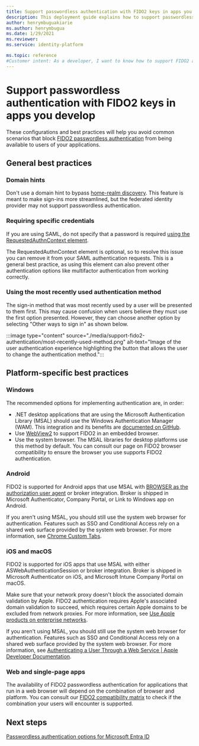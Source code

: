 ```yaml
---
title: Support passwordless authentication with FIDO2 keys in apps you develop
description: This deployment guide explains how to support passwordless authentication with FIDO2 security keys in the applications you develop
author: henrymbuguakiarie
ms.author: henrymbugua
ms.date: 1/29/2021
ms.reviewer:
ms.service: identity-platform

ms.topic: reference
#Customer intent: As a developer, I want to know how to support FIDO2 authentication in my apps
---
```


# Support passwordless authentication with FIDO2 keys in apps you develop

These configurations and best practices will help you avoid common scenarios that block [FIDO2 passwordless authentication](~/identity/authentication/concept-authentication-passwordless.md) from being available to users of your applications.

## General best practices

### Domain hints

Don't use a domain hint to bypass [home-realm discovery](~/identity/enterprise-apps/configure-authentication-for-federated-users-portal.md). This feature is meant to make sign-ins more streamlined, but the federated identity provider may not support passwordless authentication.

### Requiring specific credentials

If you are using SAML, do not specify that a password is required [using the RequestedAuthnContext element](single-sign-on-saml-protocol.md#requestedauthncontext).

The RequestedAuthnContext element is optional, so to resolve this issue you can remove it from your SAML authentication requests. This is a general best practice, as using this element can also prevent other authentication options like multifactor authentication from working correctly.

### Using the most recently used authentication method

The sign-in method that was most recently used by a user will be presented to them first. This may cause confusion when users believe they must use the first option presented. However, they can choose another option by selecting "Other ways to sign in" as shown below.

:::image type="content" source="./media/support-fido2-authentication/most-recently-used-method.png" alt-text="Image of the user authentication experience highlighting the button that allows the user to change the authentication method.":::

## Platform-specific best practices

### Windows

The recommended options for implementing authentication are, in order:

- .NET desktop applications that are using the Microsoft Authentication Library (MSAL) should use the Windows Authentication Manager (WAM). This integration and its benefits are [documented on GitHub](https://github.com/AzureAD/microsoft-authentication-library-for-dotnet/wiki/wam).
- Use [WebView2](/microsoft-edge/webview2/) to support FIDO2 in an embedded browser.
- Use the system browser. The MSAL libraries for desktop platforms use this method by default. You can consult our page on FIDO2 browser compatibility to ensure the browser you use supports FIDO2 authentication.

### Android

FIDO2 is supported for Android apps that use MSAL with [BROWSER as the authorization user agent](/entra/msal/android/msal-configuration#authorization_user_agent) or broker integration. Broker is shipped in Microsoft Authenticator, Company Portal, or Link to Windows app on Android. 

If you aren't using MSAL, you should still use the system web browser for authentication. Features such as SSO and Conditional Access rely on a shared web surface provided by the system web browser. For more information, see [Chrome Custom Tabs](https://developer.chrome.com/docs/multidevice/android/customtabs/).

### iOS and macOS

FIDO2 is supported for iOS apps that use MSAL with either ASWebAuthenticationSession or broker integration. Broker is shipped in Microsoft Authenticator on iOS, and Microsoft Intune Company Portal on macOS. 

Make sure that your network proxy doesn't block the associated domain validation by Apple. FIDO2 authentication requires Apple's associated domain validation to succeed, which requires certain Apple domains to be excluded from network proxies. For more information, see [Use Apple products on enterprise networks](https://support.apple.com/HT210060).

If you aren't using MSAL, you should still use the system web browser for authentication. Features such as SSO and Conditional Access rely on a shared web surface provided by the system web browser. For more information, see [Authenticating a User Through a Web Service | Apple Developer Documentation](https://developer.apple.com/documentation/authenticationservices/authenticating_a_user_through_a_web_service).

### Web and single-page apps

The availability of FIDO2 passwordless authentication for applications that run in a web browser will depend on the combination of browser and platform. You can consult our [FIDO2 compatibility matrix](~/identity/authentication/fido2-compatibility.md) to check if the combination your users will encounter is supported.

## Next steps

[Passwordless authentication options for Microsoft Entra ID](~/identity/authentication/concept-authentication-passwordless.md)
